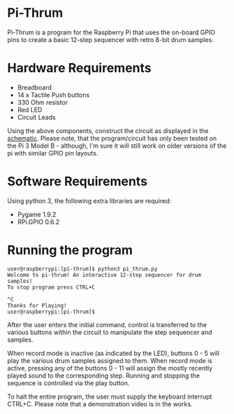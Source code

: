 # Pi-Thrum
Pi-Thrum is a program for the Raspberry Pi that uses the on-board GPIO pins 
to create a basic 12-step sequencer with retro 8-bit drum samples.

Hardware Requirements
=====================
+ Breadboard
+ 14 x Tactile Push buttons
+ 330 Ohm resistor
+ Red LED
+ Circuit Leads

Using the above components, construct the circuit as displayed in the [schematic](pi-thrum-schem.jpg). 
Please note, that the program/circuit has only been tested on the Pi 3 Model B - although, 
I'm sure it will still work on older versions of the pi with similar GPIO pin layouts.

Software Requirements
=====================
Using python 3, the following extra libraries are required:
+ Pygame 1.9.2
+ RPi.GPIO 0.6.2

Running the program
===================
```
user@raspberrypi:[pi-thrum]$ python3 pi_thrum.py
Welcome to pi-thrum! An interactive 12-step sequencer for drum samples!
To stop program press CTRL+C

^C
Thanks for Playing!
user@raspberrypi:[pi-thrum]$
```
After the user enters the initial command, control is transferred to the various buttons 
within the circuit to manipulate the step sequencer and samples.

When record mode is inactive (as indicated by the LED), buttons 0 - 5 will play the various 
drum samples assigned to them.
When record mode is active, pressing any of the buttons 0 - 11 will assign the mostly recently
played sound to the corresponding step. Running and stopping the sequence is controlled via the 
play button. 

To halt the entire program, the user must supply the keyboard interrupt CTRL+C. Please note that a 
demonstration video is in the works.
